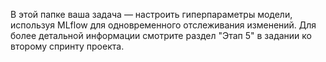 В этой папке ваша задача — настроить гиперпараметры модели, используя MLflow для одновременного отслеживания изменений. Для более детальной информации смотрите раздел "Этап 5" в задании ко второму спринту проекта.